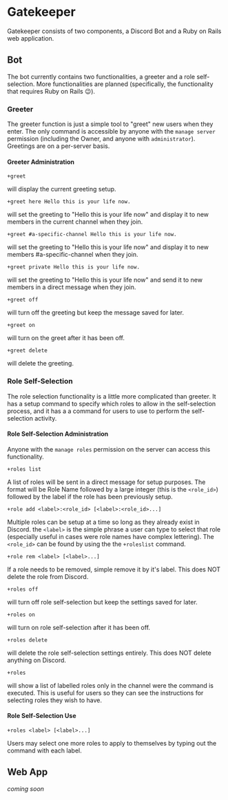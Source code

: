 # Gatekeeper

Gatekeeper consists of two components, a Discord Bot and a Ruby on Rails web application.

## Bot

The bot currently contains two functionalities, a greeter and a role self-selection.  More
functionalities are planned (specifically, the functionality that requires Ruby on Rails :wink:).

### Greeter

The greeter function is just a simple tool to "greet" new users when they enter. The only command is
accessible by anyone with the `manage server` permission (including the Owner, and anyone with `administrator`).
Greetings are on a per-server basis.

#### Greeter Administration


```
+greet
```
will display the current greeting setup.


```
+greet here Hello this is your life now.
```
will set the greeting to "Hello this is your life now" and display it to new members in the current channel when they join.



```
+greet #a-specific-channel Hello this is your life now.
```
will set the greeting to "Hello this is your life now" and display it to new members #a-specific-channel when they join.


```
+greet private Hello this is your life now.
```
will set the greeting to "Hello this is your life now" and send it to new members in a direct message when they join.


```
+greet off
```
will turn off the greeting but keep the message saved for later.


```
+greet on
```
will turn on the greet after it has been off.


```
+greet delete
```
will delete the greeting.


### Role Self-Selection

The role selection functionality is a little more complicated than greeter.  It has a setup command to specify which roles
to allow in the self-selection process, and it has a a command for users to use to perform the self-selection activity.

#### Role Self-Selection Administration

Anyone with the `manage roles` permission on the server can access this functionality.


```
+roles list
```
A list of roles will be sent in a direct message for setup purposes.  The format will be Role Name followed by a large
integer (this is the `<role_id>`) followed by the label if the role has been previously setup.


```
+role add <label>:<role_id> [<label>:<role_id>...]
```

Multiple roles can be setup at a time so long as they already exist in Discord. the `<label>` is the simple phrase a user
can type to select that role (especially useful in cases were role names have complex lettering). The `<role_id>` can
be found by using the the `+roleslist` command.


```
+role rem <label> [<label>...]
```
If a role needs to be removed, simple remove it by it's label.  This does NOT delete the role from Discord.


```
+roles off
```
will turn off role self-selection but keep the settings saved for later.


```
+roles on
```
will turn on role self-selection after it has been off.


```
+roles delete
```
will delete the role self-selection settings entirely.  This does NOT delete anything on Discord.


```
+roles
```
will show a list of labelled roles only in the channel were the command is executed.  This is useful for users so they
can see the instructions for selecting roles they wish to have.

#### Role Self-Selection Use


```
+roles <label> [<label>...]
```
Users may select one more roles to apply to themselves by typing out the command with each label.

## Web App

_coming soon_
